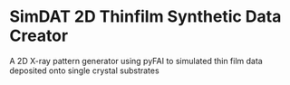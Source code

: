 # SimDAT 2D Thinfilm Synthetic Data Creator
A 2D X-ray pattern generator using pyFAI to simulated thin film data deposited onto single crystal substrates
